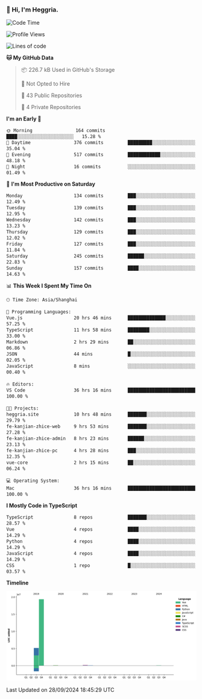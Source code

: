 ### 👋 Hi, I'm Heggria.

<!--START_SECTION:waka-->
![Code Time](http://img.shields.io/badge/Code%20Time-696%20hrs%2031%20mins-blue)

![Profile Views](http://img.shields.io/badge/Profile%20Views-3-blue)

![Lines of code](https://img.shields.io/badge/From%20Hello%20World%20I%27ve%20Written-24.8%20million%20lines%20of%20code-blue)

**🐱 My GitHub Data** 

> 📦 226.7 kB Used in GitHub's Storage 
 > 
> 🚫 Not Opted to Hire
 > 
> 📜 43 Public Repositories 
 > 
> 🔑 4 Private Repositories 
 > 
**I'm an Early 🐤** 

```text
🌞 Morning                164 commits         ████░░░░░░░░░░░░░░░░░░░░░   15.28 % 
🌆 Daytime                376 commits         █████████░░░░░░░░░░░░░░░░   35.04 % 
🌃 Evening                517 commits         ████████████░░░░░░░░░░░░░   48.18 % 
🌙 Night                  16 commits          ░░░░░░░░░░░░░░░░░░░░░░░░░   01.49 % 
```
📅 **I'm Most Productive on Saturday** 

```text
Monday                   134 commits         ███░░░░░░░░░░░░░░░░░░░░░░   12.49 % 
Tuesday                  139 commits         ███░░░░░░░░░░░░░░░░░░░░░░   12.95 % 
Wednesday                142 commits         ███░░░░░░░░░░░░░░░░░░░░░░   13.23 % 
Thursday                 129 commits         ███░░░░░░░░░░░░░░░░░░░░░░   12.02 % 
Friday                   127 commits         ███░░░░░░░░░░░░░░░░░░░░░░   11.84 % 
Saturday                 245 commits         ██████░░░░░░░░░░░░░░░░░░░   22.83 % 
Sunday                   157 commits         ████░░░░░░░░░░░░░░░░░░░░░   14.63 % 
```


📊 **This Week I Spent My Time On** 

```text
🕑︎ Time Zone: Asia/Shanghai

💬 Programming Languages: 
Vue.js                   20 hrs 46 mins      ██████████████░░░░░░░░░░░   57.25 % 
TypeScript               11 hrs 58 mins      ████████░░░░░░░░░░░░░░░░░   33.00 % 
Markdown                 2 hrs 29 mins       ██░░░░░░░░░░░░░░░░░░░░░░░   06.86 % 
JSON                     44 mins             █░░░░░░░░░░░░░░░░░░░░░░░░   02.05 % 
JavaScript               8 mins              ░░░░░░░░░░░░░░░░░░░░░░░░░   00.40 % 

🔥 Editors: 
VS Code                  36 hrs 16 mins      █████████████████████████   100.00 % 

🐱‍💻 Projects: 
heggria.site             10 hrs 48 mins      ███████░░░░░░░░░░░░░░░░░░   29.79 % 
fe-kanjian-zhice-web     9 hrs 53 mins       ███████░░░░░░░░░░░░░░░░░░   27.28 % 
fe-kanjian-zhice-admin   8 hrs 23 mins       ██████░░░░░░░░░░░░░░░░░░░   23.13 % 
fe-kanjian-zhice-pc      4 hrs 28 mins       ███░░░░░░░░░░░░░░░░░░░░░░   12.35 % 
vue-core                 2 hrs 15 mins       ██░░░░░░░░░░░░░░░░░░░░░░░   06.24 % 

💻 Operating System: 
Mac                      36 hrs 16 mins      █████████████████████████   100.00 % 
```

**I Mostly Code in TypeScript** 

```text
TypeScript               8 repos             ███████░░░░░░░░░░░░░░░░░░   28.57 % 
Vue                      4 repos             ████░░░░░░░░░░░░░░░░░░░░░   14.29 % 
Python                   4 repos             ████░░░░░░░░░░░░░░░░░░░░░   14.29 % 
JavaScript               4 repos             ████░░░░░░░░░░░░░░░░░░░░░   14.29 % 
CSS                      1 repo              █░░░░░░░░░░░░░░░░░░░░░░░░   03.57 % 
```



**Timeline**

![Lines of Code chart](https://raw.githubusercontent.com/heggria/heggria/main/assets/bar_graph.png)


 Last Updated on 28/09/2024 18:45:29 UTC
<!--END_SECTION:waka-->
